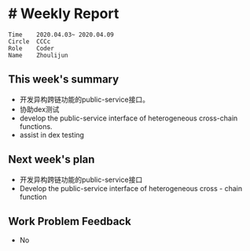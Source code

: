 # # Weekly Report
```
Time	2020.04.03~ 2020.04.09
Circle	CCCc
Role	Coder
Name	Zhoulijun
```
## This week's summary
- 开发异构跨链功能的public-service接口。
- 协助dex测试
- develop the public-service interface of heterogeneous cross-chain functions.
- assist in dex testing
## Next week's plan
- 开发异构跨链功能的public-service接口
- Develop the public-service interface of heterogeneous cross - chain function
## Work Problem Feedback
- No
